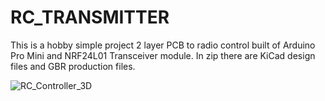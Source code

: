 # RC_TRANSMITTER
This is a hobby simple  project 2 layer PCB to radio control built of Arduino Pro Mini and  NRF24L01 Transceiver module. In zip there are KiCad design files and GBR production files.

![RC_Controller_3D](https://user-images.githubusercontent.com/122722939/227489734-aba5d4d5-204b-491a-845b-dd6999fd2e1c.png)
